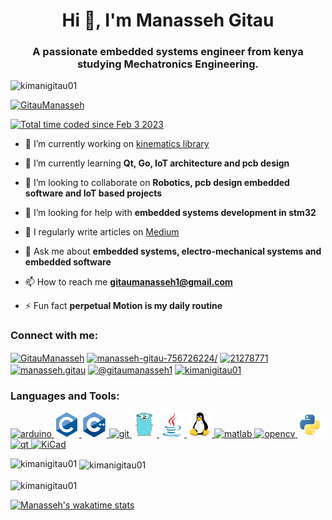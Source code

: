 <h1 align="center">Hi 👋, I'm Manasseh Gitau</h1>
<h3 align="center">A passionate embedded systems engineer from kenya studying Mechatronics Engineering.</h3>

<p align="left"> <img src="https://komarev.com/ghpvc/?username=kimanigitau01&label=Profile%20views&color=0e75b6&style=flat" alt="kimanigitau01" /> </p>

<!-- <p align="left"> <a href="https://github.com/ryo-ma/github-profile-trophy"><img src="https://github-profile-trophy.vercel.app/?username=kimanigitau01" alt="kimanigitau01" /></a> </p> -->

<p align="left"> <a href="https://twitter.com/GitauManasseh" target="blank"><img src="https://img.shields.io/twitter/follow/GitauManasseh?logo=twitter&style=for-the-badge" alt="GitauManasseh" /></a> </p>

<a href="https://wakatime.com/@c0b3adf6-795f-45f4-a74b-06e67cabb53a"><img src="https://wakatime.com/badge/user/c0b3adf6-795f-45f4-a74b-06e67cabb53a.svg" alt="Total time coded since Feb 3 2023" /></a>

- 🔭 I’m currently working on [kinematics library](https://github.com/kimanigitau01/Kinematics_lib.git)

- 🌱 I’m currently learning **Qt, Go, IoT architecture and pcb design**

- 👯 I’m looking to collaborate on **Robotics, pcb design embedded software and IoT based projects**

- 🤝 I’m looking for help with **embedded systems development in stm32**

- 📝 I regularly write articles on [Medium](https://medium.com/)

- 💬 Ask me about **embedded systems, electro-mechanical systems and embedded software**

- 📫 How to reach me **gitaumanasseh1@gmail.com**

- ⚡ Fun fact **perpetual Motion is my daily routine**

<h3 align="left">Connect with me:</h3>
<p align="left">
<a href="https://twitter.com/GitauManasseh" target="blank"><img align="center" src="https://raw.githubusercontent.com/rahuldkjain/github-profile-readme-generator/master/src/images/icons/Social/twitter.svg" alt="GitauManasseh" height="30" width="40" /></a>
<a href="https://linkedin.com/in/manasseh-gitau-756726224/" target="blank"><img align="center" src="https://raw.githubusercontent.com/rahuldkjain/github-profile-readme-generator/master/src/images/icons/Social/linked-in-alt.svg" alt="manasseh-gitau-756726224/" height="30" width="40" /></a>
<a href="https://stackoverflow.com/users/21278771" target="blank"><img align="center" src="https://raw.githubusercontent.com/rahuldkjain/github-profile-readme-generator/master/src/images/icons/Social/stack-overflow.svg" alt="21278771" height="30" width="40" /></a>
<a href="https://instagram.com/manasseh.gitau" target="blank"><img align="center" src="https://raw.githubusercontent.com/rahuldkjain/github-profile-readme-generator/master/src/images/icons/Social/instagram.svg" alt="manasseh.gitau" height="30" width="40" /></a>
<a href="https://medium.com/@gitaumanasseh1" target="blank"><img align="center" src="https://raw.githubusercontent.com/rahuldkjain/github-profile-readme-generator/master/src/images/icons/Social/medium.svg" alt="@gitaumanasseh1" height="30" width="40" /></a>
<a href="https://www.leetcode.com/kimanigitau01" target="blank"><img align="center" src="https://raw.githubusercontent.com/rahuldkjain/github-profile-readme-generator/master/src/images/icons/Social/leet-code.svg" alt="kimanigitau01" height="30" width="40" /></a>
</p>

<h3 align="left">Languages and Tools:</h3>
<p align="left"> <a href="https://www.arduino.cc/" target="_blank" rel="noreferrer"> <img src="https://cdn.worldvectorlogo.com/logos/arduino-1.svg" alt="arduino" width="40" height="40"/> </a> <a href="https://www.cprogramming.com/" target="_blank" rel="noreferrer"> <img src="https://raw.githubusercontent.com/devicons/devicon/master/icons/c/c-original.svg" alt="c" width="40" height="40"/> </a> <a href="https://www.w3schools.com/cpp/" target="_blank" rel="noreferrer"> <img src="https://raw.githubusercontent.com/devicons/devicon/master/icons/cplusplus/cplusplus-original.svg" alt="cplusplus" width="40" height="40"/> </a> <a href="https://git-scm.com/" target="_blank" rel="noreferrer"> <img src="https://www.vectorlogo.zone/logos/git-scm/git-scm-icon.svg" alt="git" width="40" height="40"/> </a> <a href="https://golang.org" target="_blank" rel="noreferrer"> <img src="https://raw.githubusercontent.com/devicons/devicon/master/icons/go/go-original.svg" alt="go" width="40" height="40"/> </a> <a href="https://www.java.com" target="_blank" rel="noreferrer"> <img src="https://raw.githubusercontent.com/devicons/devicon/master/icons/java/java-original.svg" alt="java" width="40" height="40"/> </a> <a href="https://www.linux.org/" target="_blank" rel="noreferrer"> <img src="https://raw.githubusercontent.com/devicons/devicon/master/icons/linux/linux-original.svg" alt="linux" width="40" height="40"/> </a> <a href="https://www.mathworks.com/" target="_blank" rel="noreferrer"> <img src="https://upload.wikimedia.org/wikipedia/commons/2/21/Matlab_Logo.png" alt="matlab" width="40" height="40"/> </a> <a href="https://opencv.org/" target="_blank" rel="noreferrer"> <img src="https://www.vectorlogo.zone/logos/opencv/opencv-icon.svg" alt="opencv" width="40" height="40"/> </a> <a href="https://www.python.org" target="_blank" rel="noreferrer"> <img src="https://raw.githubusercontent.com/devicons/devicon/master/icons/python/python-original.svg" alt="python" width="40" height="40"/> </a> <a href="https://www.qt.io/" target="_blank" rel="noreferrer"> <img src="https://upload.wikimedia.org/wikipedia/commons/0/0b/Qt_logo_2016.svg" alt="qt" width="40" height="40"/> </a><a href="https://kicad-pcb.org/" target="_blank"><img src="https://cdn.icon-icons.com/icons2/1381/PNG/512/kicad_94309.png" alt="KiCad" width="50" height="50"></a>
 </p>

<p><img align="left" src="https://github-readme-stats.vercel.app/api/top-langs?username=kimanigitau01&show_icons=true&count_private=true&locale=en&layout=compact&theme=tokyonight" alt="kimanigitau01" /></p>

<p>&nbsp;<img align="center" src="https://github-readme-stats.vercel.app/api?username=kimanigitau01&show_icons=true&count_private=true&include_all_commits=true&theme=tokyonight&locale=en" alt="kimanigitau01" /></p>

<p><img align="center" src="https://github-readme-streak-stats.herokuapp.com/?user=kimanigitau01&&theme=tokyonight" alt="kimanigitau01" /></p>

[![Manasseh's wakatime stats](https://github-readme-stats.vercel.app/api/wakatime?username=kimanigitau01&layout=compact&theme=tokyonight)](https://github.com/anuraghazra/github-readme-stats)

